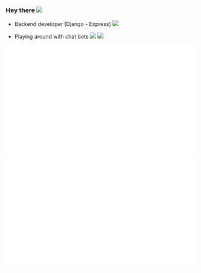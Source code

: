 ### Hey there ![](https://cdn.betterttv.net/emote/5c0e1a3c6c146e7be4ff5c0c/2x)

- Backend developer (Django - Express) ![](https://cdn.betterttv.net/emote/5b490e73cf46791f8491f6f4/1x) 

- Playing around with chat bots ![](https://cdn.betterttv.net/emote/5aca62163e290877a25481ad/1x) ![](https://cdn.betterttv.net/emote/56f6eb647ee3e8fc6e4fe48e/1x)




![](https://raw.githubusercontent.com/BinDruid/MyStats/master/generated/overview.svg#gh-dark-mode-only) ![](https://raw.githubusercontent.com/BinDruid/MyStats/master/generated/languages.svg#gh-dark-mode-only)
